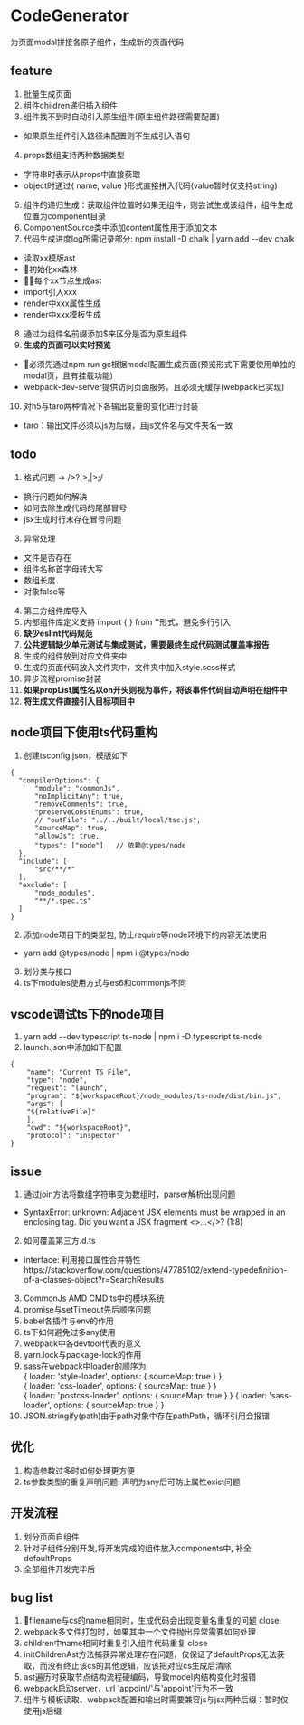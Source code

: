 # CodeGenerator
为页面modal拼接各原子组件，生成新的页面代码

## feature
1. 批量生成页面  
2. 组件children递归插入组件  
3. 组件找不到时自动引入原生组件(原生组件路径需要配置)   
- 如果原生组件引入路径未配置则不生成引入语句
4. props数组支持两种数据类型       
- 字符串时表示从props中直接获取
- object时通过{ name, value }形式直接拼入代码(value暂时仅支持string) 
5. 组件的递归生成：获取组件位置时如果无组件，则尝试生成该组件，组件生成位置为component目录
6. ComponentSource类中添加content属性用于添加文本
7. 代码生成进度log所需记录部分: npm install -D chalk | yarn add --dev chalk
- 读取xx模版ast
- 初始化xx森林
- 每个xx节点生成ast
- import引入xxx
- render中xxx属性生成
- render中xxx模板生成
8. 通过为组件名前缀添加$来区分是否为原生组件   
9. **生成的页面可以实时预览**
- 必须先通过npm run gc根据modal配置生成页面(预览形式下需要使用单独的modal页，且有挂载功能)
- webpack-dev-server提供访问页面服务，且必须无缓存(webpack已实现)
10. 对h5与taro两种情况下各输出变量的变化进行封装
- taro：输出文件必须以js为后缀，且js文件名与文件夹名一致


## todo
1. 格式问题   -> />\?|>,|>;/
- 换行问题如何解决 
- 如何去除生成代码的尾部冒号
- jsx生成时行末存在冒号问题
3. 异常处理
- 文件是否存在
- 组件名称首字母转大写
- 数组长度
- 对象false等
4. 第三方组件库导入
5. 内部组件库定义支持 import {  } from ''形式，避免多行引入
6. **缺少eslint代码规范**
7. **公共逻辑缺少单元测试与集成测试，需要最终生成代码测试覆盖率报告**
8. 生成的组件放到对应文件夹中
9. 生成的页面代码放入文件夹中，文件夹中加入style.scss样式
10. 异步流程promise封装
11. **如果propList属性名以on开头则视为事件，将该事件代码自动声明在组件中**
12. **将生成文件直接引入目标项目中**

## node项目下使用ts代码重构
1. 创建tsconfig.json，模版如下
```
{
  "compilerOptions": {
      "module": "commonJs",
      "noImplicitAny": true,
      "removeComments": true,
      "preserveConstEnums": true,
      // "outFile": "../../built/local/tsc.js",
      "sourceMap": true,
      "allowJs": true,
      "types": ["node"]   // 依赖@types/node
  },
  "include": [
      "src/**/*"
  ],
  "exclude": [
      "node_modules",
      "**/*.spec.ts"
  ]
}
```
2. 添加node项目下的类型包, 防止require等node环境下的内容无法使用
- yarn add @types/node | npm i @types/node
3. 划分类与接口
4. ts下modules使用方式与es6和commonjs不同

## vscode调试ts下的node项目
1. yarn add --dev typescript ts-node | npm i -D typescript ts-node
2. launch.json中添加如下配置
```
{
    "name": "Current TS File",
    "type": "node",
    "request": "launch",
    "program": "${workspaceRoot}/node_modules/ts-node/dist/bin.js",
    "args": [
    "${relativeFile}"
    ],
    "cwd": "${workspaceRoot}",
    "protocol": "inspector"
}
```

## issue
1. 通过join方法将数组字符串变为数组时，parser解析出现问题
- SyntaxError: unknown: Adjacent JSX elements must be wrapped in an enclosing tag. Did you want a JSX fragment <>...</>? (1:8)
2. 如何覆盖第三方.d.ts
- interface: 利用接口属性合并特性https://stackoverflow.com/questions/47785102/extend-typedefinition-of-a-classes-object?r=SearchResults
3. CommonJs AMD CMD ts中的模块系统
4. promise与setTimeout先后顺序问题
5. babel各插件与env的作用
6. ts下如何避免过多any使用
7. webpack中各devtool代表的意义
8. yarn.lock与package-lock的作用
9. sass在webpack中loader的顺序为  
{ loader: 'style-loader', options: { sourceMap: true } }  
{ loader: 'css-loader', options: { sourceMap: true } }  
{ loader: 'postcss-loader', options: { sourceMap: true } }
{ loader: 'sass-loader', options: { sourceMap: true } }
10. JSON.stringify(path)由于path对象中存在pathPath，循环引用会报错

## 优化
1. 构造参数过多时如何处理更方便
2. ts参数类型的重复声明问题: 声明为any后可防止属性exist问题

## 开发流程
1. 划分页面自组件
2. 针对子组件分别开发,将开发完成的组件放入components中, 补全defaultProps
3. 全部组件开发完毕后

## bug list
1. filename与cs的name相同时，生成代码会出现变量名重复的问题 close
2. webpack多文件打包时，如果其中一个文件抛出异常需要如何处理
3. children中name相同时重复引入组件代码重复  close
4. initChildrenAst方法捕获异常处理存在问题，仅保证了defaultProps无法获取，而没有终止该cs的其他逻辑，应该把对应cs生成后清除
5. ast遍历时获取节点结构流程硬编码，导致model内结构变化时报错
6. webpack启动server，url 'appoint/'与'appoint'行为不一致
7. 组件与模板读取、webpack配置和输出时需要兼容js与jsx两种后缀：暂时仅使用js后缀